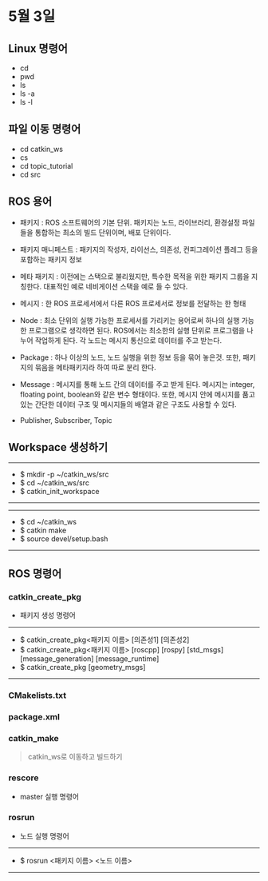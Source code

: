 # 5월 3일

## Linux 명령어

- cd
- pwd
- ls
- ls -a
- ls -l

## 파일 이동 명령어
- cd catkin_ws
- cs
- cd topic_tutorial
- cd src

## ROS 용어
- 패키지 : ROS 소프트웨어의 기본 단위. 패키지는 노드, 라이브러리, 환경설정 파일들을 통합하는 최소의 빌드 단위이며, 배포 단위이다.
- 패키지 매니페스트 : 패키지의 작성자, 라이선스, 의존성, 컨피그레이션 플레그 등을 포함하는 패키지 정보
- 메타 패키지 : 이전에는 스택으로 불리웠지만, 특수한 목적을 위한 패키지 그룹을 지칭한다. 대표적인 예로 네비게이션 스택을 예로 들 수 있다.
- 메시지 : 한 ROS 프로세서에서 다른 ROS 프로세서로 정보를 전달하는 한 형태

- Node : 최소 단위의 실행 가능한 프로세서를 가리키는 용어로써 하나의 실행 가능한 프로그램으로 생각하면 된다. ROS에서는 최소한의 실행 단위로 프로그램을 나누어 작업하게 된다. 각 노드는 메시지 통신으로 데이터를 주고 받는다.
- Package : 하나 이상의 노드, 노드 실행을 위한 정보 등을 묶어 놓은것. 또한, 패키지의 묶음을  메타패키지라 하여 따로 분리 한다.
- Message : 메시지를 통해 노드 간의 데이터를 주고 받게 된다. 메시지는 integer, floating point, boolean와 같은 변수 형태이다. 또한, 메시지 안에 메시지를 품고 있는 간단한 데이터 구조 및 메시지들의 배열과 같은 구조도 사용할 수 있다.
- Publisher, Subscriber, Topic
## Workspace 생성하기
*****
- $ mkdir -p ~/catkin_ws/src
- $ cd ~/catkin_ws/src
- $ catkin_init_workspace
*****
*****
- $ cd ~/catkin_ws
- $ catkin make
- $ source devel/setup.bash
*****
## ROS 명령어

### catkin_create_pkg

- 패키지 생성 명령어

*****
- $ catkin_create_pkg<패키지 이름> [의존성1] [의존성2]
- $ catkin_create_pkg<패키지 이름> [roscpp] [rospy] [std_msgs] [message_generation] [message_runtime]
- $ catkin_create_pkg            [geometry_msgs]
*****
### CMakelists.txt
### package.xml
### catkin_make
> catkin_ws로 이동하고 빌드하기

### rescore
- master 실행 명령어

### rosrun
- 노드 실행 명령어
*****
- $ rosrun <패키지 이름> <노드 이름>
*****


